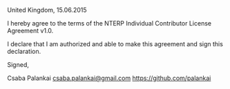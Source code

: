 United Kingdom, 15.06.2015

I hereby agree to the terms of the NTERP Individual Contributor License
Agreement v1.0.

I declare that I am authorized and able to make this agreement and sign this
declaration.

Signed,

Csaba Palankai csaba.palankai@gmail.com https://github.com/palankai
